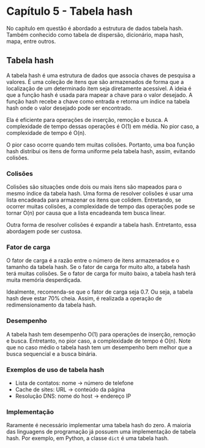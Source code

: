 # Capítulo 5 - Tabela hash

No capítulo em questão é abordado a estrutura de dados tabela hash. Também conhecido como tabela de dispersão, dicionário, mapa hash, mapa, entre outros.

## Tabela hash
A tabela hash é uma estrutura de dados que associa chaves de pesquisa a valores. É uma coleção de itens que são armazenados de forma que a localização de um determinado item seja diretamente acessível. A ideia é que a função hash é usada para mapear a chave para o valor desejado. A função hash recebe a chave como entrada e retorna um índice na tabela hash onde o valor desejado pode ser encontrado.

Ela é eficiente para operações de inserção, remoção e busca. A complexidade de tempo dessas operações é O(1) em média. No pior caso, a complexidade de tempo é O(n).

O pior caso ocorre quando tem muitas colisões. Portanto, uma boa função hash distribui os itens de forma uniforme pela tabela hash, assim, evitando colisões.

### Colisões
Colisões são situações onde dois ou mais itens são mapeados para o mesmo índice da tabela hash. Uma forma de resolver colisões é usar uma lista encadeada para armazenar os itens que colidem. Entretando, se ocorrer muitas colisões, a complexidade de tempo das operações pode se tornar O(n) por causa que a lista encadeanda tem busca linear.

Outra forma de resolver colisões é expandir a tabela hash. Entretanto, essa abordagem pode ser custosa.

### Fator de carga
O fator de carga é a razão entre o número de itens armazenados e o tamanho da tabela hash. Se o fator de carga for muito alto, a tabela hash terá muitas colisões. Se o fator de carga for muito baixo, a tabela hash terá muita memória desperdiçada.

Idealmente, recomenda-se que o fator de carga seja 0.7. Ou seja, a tabela hash deve estar 70% cheia. Assim, é realizada a operação de redimensionamento da tabela hash.

### Desempenho
A tabela hash tem desempenho O(1) para operações de inserção, remoção e busca. Entretanto, no pior caso, a complexidade de tempo é O(n).
Note que no caso médio o tabela hash tem um desempenho bem melhor que a busca sequencial e a busca binária.

### Exemplos de uso de tabela hash
- Lista de contatos: nome -> número de telefone
- Cache de sites: URL -> conteúdo da página
- Resolução DNS: nome do host -> endereço IP

### Implementação
Raramente é necessário implementar uma tabela hash do zero. A maioria das linguagens de programação já possuem uma implementação de tabela hash. Por exemplo, em Python, a classe `dict` é uma tabela hash.